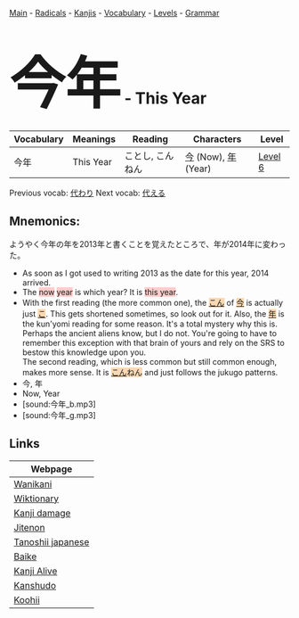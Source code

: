 <style> bigfont {font-size: 100px}</style>
[Main](../README.md) -
[Radicals](../radicals.md) -
[Kanjis](../kanjis.md) -
[Vocabulary](../vocabulary.md) -
[Levels](../levels.md) -
[Grammar](../grammar.md)
# <bigfont> 今年</bigfont> - This Year 

| Vocabulary | Meanings | Reading | Characters | Level |
| --- | --- | --- | --- | --- |
| 今年 | This Year | ことし, こんねん |  [今](../kanjis/今.md) (Now), [年](../kanjis/年.md) (Year) | [Level 6](../levels/wk_level6.md) |

Previous vocab: [代わり](代わり.md) Next vocab: [代える](代える.md) 

## Mnemonics:
ようやく今年の年を2013年と書くことを覚えたところで、年が2014年に変わった。
* As soon as I got used to writing 2013 as the date for this year, 2014 arrived.
* The <span style="background-color:#ffcccb"> now</span> <span style="background-color:#ffcccb"> year</span> is which year? It is <span style="background-color:#ffcccb"> this year</span>.
* With the first reading (the more common one), the <span style="background-color:#fed8b1"> [こん]([こ](https://jisho.org/search/こ)ん)</span> of <span style="background-color:#fed8b1"> [今](https://jisho.org/search/今)</span> is actually just <span style="background-color:#fed8b1"> [こ](https://jisho.org/search/こ)</span>. This gets shortened sometimes, so look out for it. Also, the <span style="background-color:#fed8b1"> [年](https://jisho.org/search/年)</span> is the kun'yomi reading for some reason. It's a total mystery why this is. Perhaps the ancient aliens know, but I do not. You're going to have to remember this exception with that brain of yours and rely on the SRS to bestow this knowledge upon you.<br />The second reading, which is less common but still common enough, makes more sense. It is <span style="background-color:#fed8b1"> [こん]([こ](https://jisho.org/search/こ)ん)ねん</span> and just follows the jukugo patterns.
* 今, 年
* Now, Year
* [sound:今年_b.mp3]
* [sound:今年_g.mp3]


## Links 

| Webpage |
| --- |
| [Wanikani          ](https://www.wanikani.com/kanji/今年) |
| [Wiktionary        ](https://en.wiktionary.org/wiki/今年) |
| [Kanji damage      ](http://www.kanjidamage.com/kanji/search?utf8=✓&q=今年) |
| [Jitenon           ](https://jitenon.com/kanji/今年) |
| [Tanoshii japanese ](https://www.tanoshiijapanese.com/dictionary/kanji.cfm?k=今年) |
| [Baike             ](https://baike.baidu.com/item/今年) |
| [Kanji Alive       ](https://app.kanjialive.com/今年) |
| [Kanshudo          ](https://www.kanshudo.com/searchmn?q=今年) |
| [Koohii            ](https://kanji.koohii.com/study/kanji/今年) |
